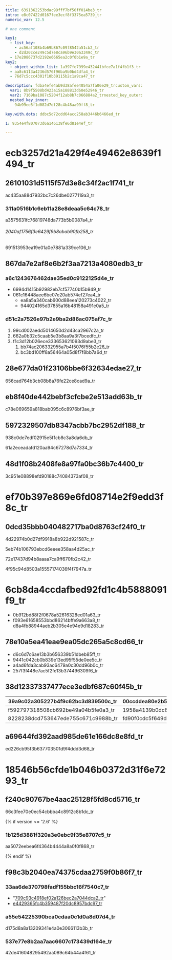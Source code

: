 ```yaml
---
title: 6391362253bdac99fff7bf50ff014be3_tr
intro: e8c07422d0167fee3ecf8f3375ea5739_tr
numeric_var: 12.5

# one comment

key1:
  - list_key:
    - ac56af108b4b69b867c09f8542a51cb2_tr
    - d2d20cce249c5d7e8ca96b9e30a3349c_tr
  - 17e2086737d2192e6665ea2c0f0b1e9a_tr
key2:
  - object_within_list: 1a397fe7999e432441bfce7a1f4fb1f3_tr
  - aa8c6113a4236d576f96ba9b0bd4dfa4_tr
  - 76d7c5ccc4301f10b39115b2c1a9ca47_tr

description: fdba4efe4ab9d38afee4054a7fa06e29_trcustom_vars:
  var1: 8b9f5508bd423a15a188813d60e52946_tr
  var2: 7169ba1087c5204f12ab8b7c066884a2_trnested_key_outer:
  nested_key_inner:
    94b99ee5f1d082d7df28c4b48aa99ff8_tr

key.with.dots: ddbc5d72cdd64acc258ab3446b6466ed_tr

1: 9354e4f807073d6a146138fe6d81e4ef_tr

---
```


# ecb3257d21a429f4e49462e8639f1494_tr

## 26101031d5115f57d3e8c34f2ac1f741_tr

ac435aa88d7932bc7c26dbe0277119a3_tr

### 311a0516b1c6eb11a28e8deaa5c64c78_tr

a3575631fc76819748da773b5b0087a4_tr

###### 2040af1756f3e6429f9b8abab90fb258_tr

691513953ea19e01a0e7881a339ce106_tr


## 867da7e2af8e6b2f3aa7213a4080edb3_tr

### a6c1243676462dae35ed0c9122125d4e_tr

* 6994d1415b92982eb7cf57740b15b949_tr
* 061c16448aee6be07e20ab574ef27ea4_tr
  * ea8a5a340cab600d88eea120273c4022_tr
  * 944024165d37855a16b48158a491e0a5_tr

### d51c2a7526e97b2e9ba2d86ac075af7c_tr

1. 99cd002aedd5014650d2d43ca2967c2a_tr
1. 662a0b32c5caab5e3b8aa9a3f7bcedfc_tr
1. f1c3d12b026ece333653621093d9abe3_tr
   1. bb74ac206332955a7b4f5076f55b2e26_tr
   1. bc3bd100ff8a56464a05d8f7f8bb7a6d_tr


## 28e677da01f23106bbe6f32634edae27_tr

656cad764b3cb08b8a76fe22ce8cad9a_tr


## eb8f40de442bebf3cfcbe2e513add63b_tr

c78e069659a818bab095c6c8976bf3ae_tr


## 5972329507db8347acbb7bc2952df188_tr

938c0de7edf02915e5f1cb8c3a8da6db_tr

61a2eceadafd120aa94c67278d7a7334_tr


## 48d1f08b2408fe8a97fa0bc36b7c4400_tr

3c951e08898efd90188c74084373af08_tr


# ef70b397e869e6fd08714e2f9edd3f8c_tr

## 0dcd35bbb040482717ba0d8763cf24f0_tr

4d22974b0d27df9918a8b922d921587c_tr

5eb74b106793ebcd6eeee358aa4d25ac_tr

72e17437d94b8aaaa7ca9ff670fb2c42_tr

4f95c94d8503a15557174036f4f7947a_tr


# 6cb8da4ccdafbed92fd1c4b5888091f9_tr
- 0b912bd88f2f0678a52616328ed01a63_tr
- f093e61658553bbd86214bffe9a663a8_tr
d8a4fb88944aeb2b305e4e94e9d18283_tr


## 78e10a5ea41eae9ea05dc265a5c8cd66_tr

- d6c6d7c6ae13b3b656339b51dbeb85ff_tr
- 9441c042cb0b839e13ed95f55de0ee5c_tr
- a4ad6fda3cab93ac6479a0c30dd96b0c_tr
- 257f3f448e7ac5f2fe13b374496309f6_tr


## 38d12337337477ece3edbf687c60f45b_tr

39a9c02a305227b4f9c62bc3d839500c_tr | 00ccddea80e2b57095f5c536410069b5_tr
------------ | -------------
f592797318508cb692be49a04b5fe0a3_tr | 1958a4139b0dc6d506cfe08e1553199d_tr
8228238dcd753647ede755c671c9988b_tr | fd90f0cdc5f649dd84d4e21ff33b5774_tr


## a69644fd392aad985de61e166dc8e8fd_tr

ed226cb95f3b637703501d9f4ddd3d68_tr


# 18546b56cfde1b046b0372d31f6e7293_tr

## f240c90767be4aac25128f5fd8cd5716_tr

66c3fee70e0ec54cbbba4c8912c8b1dc_tr

{% if version <= '2.6' %}

### 1b125d3881f320a3e0ebc9f35e8707c5_tr

aa5072eebea6f4364b4444a8a0f0f868_tr

{% endif %}


## f98c3b2040ea74375cdaa2759f0b86f7_tr

### 33aa6de370798fadf155bbc16f7540c7_tr

- "[709c93c4918ef02a126bec2a7044dca2_tr](/articles/basic-writing-and-formatting-syntax)"
- [e4429365fc4b359487f20dc8957bdc97_tr](/articles/working-with-advanced-formatting)

### a55e54225390bca0cdaa0c1d0a8d07d4_tr

d175d8a8a13209341e4a0e3066113b3b_tr

### 537e77e8b2aa7aac6607c173439d164e_tr

42de416048295492aa089c64b44a4f61_tr

[1]: http://example.com/
[c20f2c418bdcd3361f55a9da99810fe1_tr]: http://example.com/
"[c8e2e649deb2b744127c5fef84f14f46_tr]: http://example.com/"
